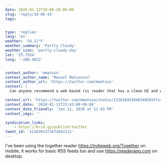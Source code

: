 ```yaml
---
date: 2020-01-12T10:08:18-06:00
slug: 'reply/10-06-43'
tags:


type: 'replies'
lang: 'en'
weather: '54.11°F'
weather_summary: 'Partly Cloudy'
weather_icon: 'partly-cloudy-day'
lat: '25.7554'
long: '-100.4023'


context_author: 'mmatuzo'
context_author_name: 'Manuel Matuzović'
context_author_url: 'https://twitter.com/mmatuzo'
context: |
  Can anyone recommend a web based rss reader that has a clean UI and works on mobile?

context_url: 'https://twitter.com/mmatuzo/status/1216264528465485824?s=12'
context_date: '2020-01-11T23:43:00-06:00'
context_date_friendly: 'Jan 11, 2020 at 11:43 PM'
context_imgs: ''

syndication_links:
    - https://brid.gy/publish/twitter
tweet_id: '1216391371671642112'
---
```

I've been using the together reader https://indieweb.org/Together on mobile, it works for basic RSS feeds too and use https://reederapp.com on desktop. 
